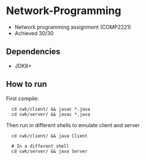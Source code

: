 # Network-Programming
- Network programming assignment (COMP2221)
- Achieved 30/30

## Dependencies
- JDK8+

## How to run

First compile:
```
  cd cwk/client/ && javac *.java
  cd cwk/server/ && javac *.java
```

Then run in different shells to emulate client and server
```
  cd cwk/client/ && java Client

  # In a different shell
  cd cwk/server/ && java Server
```
